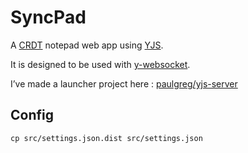 # SyncPad

A [CRDT](https://en.wikipedia.org/wiki/Conflict-free_replicated_data_type) notepad web app using [YJS](https://docs.yjs.dev/).

It is designed to be used with [y-websocket](https://www.npmjs.com/package/y-websocket).

I’ve made a launcher project here : [paulgreg/yjs-server](https://github.com/paulgreg/yjs-server)


## Config

`cp src/settings.json.dist src/settings.json`

